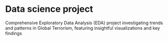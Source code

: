 # Data science project
Comprehensive Exploratory Data Analysis (EDA) project investigating trends and patterns in Global Terrorism, featuring insightful visualizations and key findings
